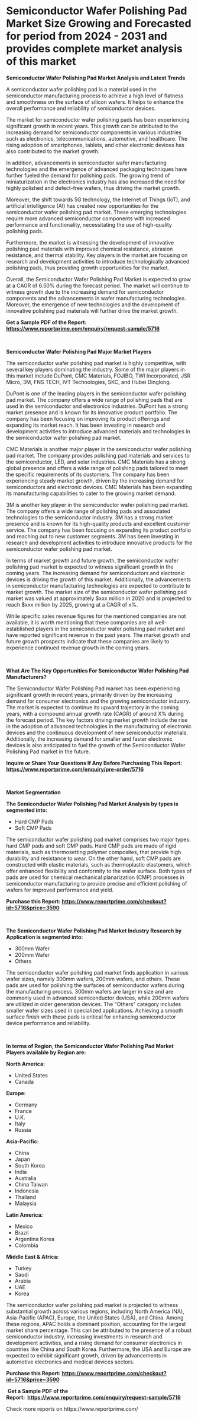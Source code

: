 <p><h1>Semiconductor Wafer Polishing Pad Market Size Growing and Forecasted for period from 2024 - 2031 and provides complete market analysis of this market</h1></p><p><strong>Semiconductor Wafer Polishing Pad Market Analysis and Latest Trends</strong></p>
<p><p>A semiconductor wafer polishing pad is a material used in the semiconductor manufacturing process to achieve a high level of flatness and smoothness on the surface of silicon wafers. It helps to enhance the overall performance and reliability of semiconductor devices.</p><p>The market for semiconductor wafer polishing pads has been experiencing significant growth in recent years. This growth can be attributed to the increasing demand for semiconductor components in various industries such as electronics, telecommunications, automotive, and healthcare. The rising adoption of smartphones, tablets, and other electronic devices has also contributed to the market growth.</p><p>In addition, advancements in semiconductor wafer manufacturing technologies and the emergence of advanced packaging techniques have further fueled the demand for polishing pads. The growing trend of miniaturization in the electronics industry has also increased the need for highly polished and defect-free wafers, thus driving the market growth.</p><p>Moreover, the shift towards 5G technology, the Internet of Things (IoT), and artificial intelligence (AI) has created new opportunities for the semiconductor wafer polishing pad market. These emerging technologies require more advanced semiconductor components with increased performance and functionality, necessitating the use of high-quality polishing pads.</p><p>Furthermore, the market is witnessing the development of innovative polishing pad materials with improved chemical resistance, abrasion resistance, and thermal stability. Key players in the market are focusing on research and development activities to introduce technologically advanced polishing pads, thus providing growth opportunities for the market.</p><p>Overall, the Semiconductor Wafer Polishing Pad Market is expected to grow at a CAGR of 6.50% during the forecast period. The market will continue to witness growth due to the increasing demand for semiconductor components and the advancements in wafer manufacturing technologies. Moreover, the emergence of new technologies and the development of innovative polishing pad materials will further drive the market growth.</p></p>
<p><strong>Get a Sample PDF of the Report:&nbsp; <a href="https://www.reportprime.com/enquiry/request-sample/5716">https://www.reportprime.com/enquiry/request-sample/5716</a></strong></p>
<p>&nbsp;</p>
<p><strong>Semiconductor Wafer Polishing Pad Major Market Players</strong></p>
<p><p>The semiconductor wafer polishing pad market is highly competitive, with several key players dominating the industry. Some of the major players in this market include DuPont, CMC Materials, FOJIBO, TWI Incorporated, JSR Micro, 3M, FNS TECH, IVT Technologies, SKC, and Hubei Dinglong. </p><p>DuPont is one of the leading players in the semiconductor wafer polishing pad market. The company offers a wide range of polishing pads that are used in the semiconductor and electronics industries. DuPont has a strong market presence and is known for its innovative product portfolio. The company has been focusing on improving its product offerings and expanding its market reach. It has been investing in research and development activities to introduce advanced materials and technologies in the semiconductor wafer polishing pad market.</p><p>CMC Materials is another major player in the semiconductor wafer polishing pad market. The company provides polishing pad materials and services to the semiconductor, LED, and solar industries. CMC Materials has a strong global presence and offers a wide range of polishing pads tailored to meet the specific requirements of its customers. The company has been experiencing steady market growth, driven by the increasing demand for semiconductors and electronic devices. CMC Materials has been expanding its manufacturing capabilities to cater to the growing market demand.</p><p>3M is another key player in the semiconductor wafer polishing pad market. The company offers a wide range of polishing pads and associated technologies to the semiconductor industry. 3M has a strong market presence and is known for its high-quality products and excellent customer service. The company has been focusing on expanding its product portfolio and reaching out to new customer segments. 3M has been investing in research and development activities to introduce innovative products for the semiconductor wafer polishing pad market.</p><p>In terms of market growth and future growth, the semiconductor wafer polishing pad market is expected to witness significant growth in the coming years. The increasing demand for semiconductors and electronic devices is driving the growth of this market. Additionally, the advancements in semiconductor manufacturing technologies are expected to contribute to market growth. The market size of the semiconductor wafer polishing pad market was valued at approximately $xxx million in 2020 and is projected to reach $xxx million by 2025, growing at a CAGR of x%.</p><p>While specific sales revenue figures for the mentioned companies are not available, it is worth mentioning that these companies are all well-established players in the semiconductor wafer polishing pad market and have reported significant revenue in the past years. The market growth and future growth prospects indicate that these companies are likely to experience continued revenue growth in the coming years.</p></p>
<p>&nbsp;</p>
<p><strong>What Are The Key Opportunities For Semiconductor Wafer Polishing Pad Manufacturers?</strong></p>
<p><p>The Semiconductor Wafer Polishing Pad market has been experiencing significant growth in recent years, primarily driven by the increasing demand for consumer electronics and the growing semiconductor industry. The market is expected to continue its upward trajectory in the coming years, with a compound annual growth rate (CAGR) of around X% during the forecast period. The key factors driving market growth include the rise in the adoption of advanced technologies in the manufacturing of electronic devices and the continuous development of new semiconductor materials. Additionally, the increasing demand for smaller and faster electronic devices is also anticipated to fuel the growth of the Semiconductor Wafer Polishing Pad market in the future.</p></p>
<p><strong>Inquire or Share Your Questions If Any Before Purchasing This Report: <a href="https://www.reportprime.com/enquiry/pre-order/5716">https://www.reportprime.com/enquiry/pre-order/5716</a></strong></p>
<p>&nbsp;</p>
<p><strong>Market Segmentation</strong></p>
<p><strong>The Semiconductor Wafer Polishing Pad Market Analysis by types is segmented into:</strong></p>
<p><ul><li>Hard CMP Pads</li><li>Soft CMP Pads</li></ul></p>
<p><p>The semiconductor wafer polishing pad market comprises two major types: hard CMP pads and soft CMP pads. Hard CMP pads are made of rigid materials, such as thermosetting polymer composites, that provide high durability and resistance to wear. On the other hand, soft CMP pads are constructed with elastic materials, such as thermoplastic elastomers, which offer enhanced flexibility and conformity to the wafer surface. Both types of pads are used for chemical mechanical planarization (CMP) processes in semiconductor manufacturing to provide precise and efficient polishing of wafers for improved performance and yield.</p></p>
<p><strong>Purchase this Report:&nbsp;<a href="https://www.reportprime.com/checkout?id=5716&price=3590">https://www.reportprime.com/checkout?id=5716&price=3590</a></strong></p>
<p>&nbsp;</p>
<p><strong>The Semiconductor Wafer Polishing Pad Market Industry Research by Application is segmented into:</strong></p>
<p><ul><li>300mm Wafer</li><li>200mm Wafer</li><li>Others</li></ul></p>
<p><p>The semiconductor wafer polishing pad market finds application in various wafer sizes, namely 300mm wafers, 200mm wafers, and others. These pads are used for polishing the surfaces of semiconductor wafers during the manufacturing process. 300mm wafers are larger in size and are commonly used in advanced semiconductor devices, while 200mm wafers are utilized in older generation devices. The "Others" category includes smaller wafer sizes used in specialized applications. Achieving a smooth surface finish with these pads is critical for enhancing semiconductor device performance and reliability.</p></p>
<p>&nbsp;</p>
<p><strong>In terms of Region, the Semiconductor Wafer Polishing Pad Market Players available by Region are:</strong></p>
<p>
    <p> <strong> North America: </strong>
        <ul>
            <li>United States</li>
            <li>Canada</li>
        </ul>
        </p> 
    <p> <strong> Europe: </strong>
        <ul>
            <li>Germany</li>
            <li>France</li>
            <li>U.K.</li>
            <li>Italy</li>
            <li>Russia</li>
        </ul>
        </p> 
    <p> <strong> Asia-Pacific: </strong>
        <ul>
            <li>China</li>
            <li>Japan</li>
            <li>South Korea</li>
            <li>India</li>
            <li>Australia</li>
            <li>China Taiwan</li>
            <li>Indonesia</li>
            <li>Thailand</li>
            <li>Malaysia</li>
        </ul>
        </p> 
    <p> <strong> Latin America: </strong>
        <ul>
            <li>Mexico</li>
            <li>Brazil</li>
            <li>Argentina Korea</li>
            <li>Colombia</li>
        </ul>
        </p> 
    <p> <strong> Middle East & Africa: </strong>
        <ul>
            <li>Turkey</li>
            <li>Saudi</li>
            <li>Arabia</li>
            <li>UAE</li>
            <li>Korea</li>
        </ul>
    </p>
    </p>
<p><p>The semiconductor wafer polishing pad market is projected to witness substantial growth across various regions, including North America (NA), Asia-Pacific (APAC), Europe, the United States (USA), and China. Among these regions, APAC holds a dominant position, accounting for the largest market share percentage. This can be attributed to the presence of a robust semiconductor industry, increasing investments in research and development activities, and a rising demand for consumer electronics in countries like China and South Korea. Furthermore, the USA and Europe are expected to exhibit significant growth, driven by advancements in automotive electronics and medical devices sectors.</p></p>
<p><strong>Purchase this Report: <a href="https://www.reportprime.com/checkout?id=5716&price=3590">https://www.reportprime.com/checkout?id=5716&price=3590</a></strong></p>
<p>&nbsp;<strong>Get a Sample PDF of the Report:&nbsp;&nbsp;<a href="https://www.reportprime.com/enquiry/request-sample/5716">https://www.reportprime.com/enquiry/request-sample/5716</a></strong></p>
<p><strong></strong></p>
<p>Check more reports on https://www.reportprime.com/</p>